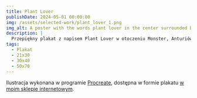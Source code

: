 ```yaml
---
title: Plant Lover
publishDate: 2024-05-01 00:00:00
img: /assets/selected-work/plant_lover_1.png
img_alt: A poster with the words plant lover in the center surrounded by various leaves
description: |
  Przepiękny plakat z napisem Plant Lover w otoczeniu Monster, Anturiów, Alokazji i Begonii.
tags:
  - Plakat
  - 21x30
  - 30x40
  - 50x70
---
```


Ilustracja wykonana w programie [Procreate](https://procreate.com/),
dostępna w formie plakatu [w moim sklepie internetowym](https://www.sklep.przepisnikszczescia.pl/plant-lover.html).
